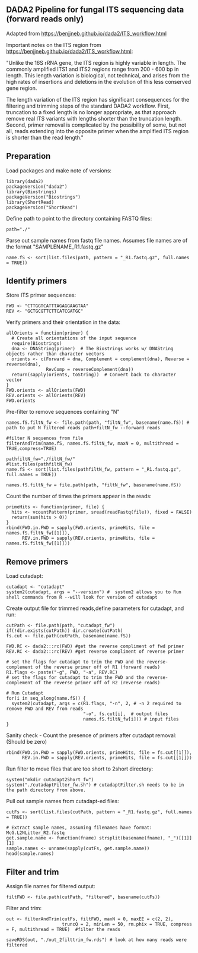 ## DADA2 Pipeline for fungal ITS sequencing data (forward reads only)
Adapted from https://benjjneb.github.io/dada2/ITS_workflow.html  

Important notes on the ITS region from https://benjjneb.github.io/dada2/ITS_workflow.html:  

"Unlike the 16S rRNA gene, the ITS region is highly variable in length. The commonly amplified ITS1 and ITS2 regions range from 200 - 600 bp in length. This length variation is biological, not technical, and arises from the high rates of insertions and deletions in the evolution of this less conserved gene region.  

The length variation of the ITS region has significant consequences for the filtering and trimming steps of the standard DADA2 workflow. First, truncation to a fixed length is no longer appropriate, as that approach remove real ITS variants with lengths shorter than the truncation length. Second, primer removal is complicated by the possibility of some, but not all, reads extending into the opposite primer when the amplified ITS region is shorter than the read length."  

## Preparation

Load packages and make note of versions:
```
library(dada2)
packageVersion("dada2")
library(Biostrings)
packageVersion("Biostrings")
library(ShortRead)
packageVersion("ShortRead")
```
Define path to point to the directory containing FASTQ files:  
```
path="./"
```
Parse out sample names from fastq file names. Assumes file names are of the format "SAMPLENAME_R1.fastq.gz"
```
name.fS <- sort(list.files(path, pattern = "_R1.fastq.gz", full.names = TRUE))
```
## Identify primers

Store ITS primer sequences:
```
FWD <- "CTTGGTCATTTAGAGGAAGTAA"
REV <- "GCTGCGTTCTTCATCGATGC"
```

Verify primers and their orientation in the data:
```
allOrients = function(primer) {
  # Create all orientations of the input sequence
  require(Biostrings)
  dna <- DNAString(primer)  # The Biostrings works w/ DNAString objects rather than character vectors
  orients <- c(Forward = dna, Complement = complement(dna), Reverse = reverse(dna), 
               RevComp = reverseComplement(dna))
  return(sapply(orients, toString))  # Convert back to character vector
}
FWD.orients <- allOrients(FWD)
REV.orients <- allOrients(REV)
FWD.orients
```
Pre-filter to remove sequences containing "N"
```
names.fS.filtN_fw <- file.path(path, "filtN_fw", basename(name.fS)) # path to put N filtered reads path+filtN_fw --forward reads

#filter N sequences from file
filterAndTrim(name.fS, names.fS.filtN_fw, maxN = 0, multithread = TRUE,compress=TRUE)

pathfiltN_fw="./filtN_fw/"
#list.files(pathfiltN_fw)
name.fS <- sort(list.files(pathfiltN_fw, pattern = "_R1.fastq.gz", full.names = TRUE))

names.fS.filtN_fw = file.path(path, "filtN_fw", basename(name.fS))
```
Count the number of times the primers appear in the reads:
```
primeHits <- function(primer, file) {
  hits <- vcountPattern(primer, sread(readFastq(file)), fixed = FALSE)
  return(sum(hits > 0))
}
rbind(FWD.in.FWD = sapply(FWD.orients, primeHits, file = names.fS.filtN_fw[[1]]), 
      REV.in.FWD = sapply(REV.orients, primeHits, file = names.fS.filtN_fw[[1]]))
```
## Remove primers

Load cutadapt:  
```
cutadapt <- "cutadapt" 
system2(cutadapt, args = "--version") #  system2 allows you to Run shell commands from R --will look for version of cutadapt
```
Create output file for trimmed reads,define parameters for cutadapt, and run:
```
cutPath <- file.path(path, "cutadapt_fw") 
if(!dir.exists(cutPath)) dir.create(cutPath) 
fs.cut <- file.path(cutPath, basename(name.fS))

FWD.RC <- dada2:::rc(FWD) #get the reverse compliment of fwd primer
REV.RC <- dada2:::rc(REV) #get reverse compliment of reverse primer

# set the flags for cutadapt to trim the FWD and the reverse-complement of the reverse primer off of R1 (forward reads)
R1.flags <- paste("-g", FWD, "-a", REV.RC) 
# set the flags for cutadapt to trim the FWD and the reverse-complement of the reverse primer off of R2 (reverse reads)

# Run Cutadapt
for(i in seq_along(name.fS)) {
  system2(cutadapt, args = c(R1.flags, "-n", 2, # -n 2 required to remove FWD and REV from reads
                             "-o", fs.cut[i],  # output files
                             names.fS.filtN_fw[i])) # input files
}
```
Sanity check - Count the presence of primers after cutadapt removal: (Should be zero)
```
rbind(FWD.in.FWD = sapply(FWD.orients, primeHits, file = fs.cut[[1]]), 
      REV.in.FWD = sapply(REV.orients, primeHits, file = fs.cut[[1]]))
```
Run filter to move files that are too short to 2short directory:
```
system("mkdir cutadapt2Short_fw")
system("./cutadaptFilter_fw.sh") # cutadaptFilter.sh needs to be in the path directory from above.
```
Pull out sample names from cutadapt-ed files:
```
cutFs <- sort(list.files(cutPath, pattern = "_R1.fastq.gz", full.names = TRUE))

# Extract sample names, assuming filenames have format: McG.L2NLitter_R2.fastq
get.sample.name <- function(fname) strsplit(basename(fname), "_")[[1]][1]
sample.names <- unname(sapply(cutFs, get.sample.name))
head(sample.names)
```
## Filter and trim

Assign file names for filtered output:
```
filtFWD <- file.path(cutPath, "filtered", basename(cutFs))
```
Filter and trim:
```
out <- filterAndTrim(cutFs, filtFWD, maxN = 0, maxEE = c(2, 2), 
                     truncQ = 2, minLen = 50, rm.phix = TRUE, compress = F, multithread = TRUE)  #filter the reads

saveRDS(out, "./out_2filttrim_fw.rds") # look at how many reads were filtered
```
